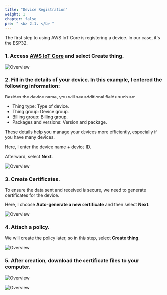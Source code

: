 ```yaml
---
title: "Device Registration"
weight: 1
chapter: false
pre: " <b> 2.1. </b> "
---
```


The first step to using AWS IoT Core is registering a device. In our case, it's the ESP32.

### 1. Access [AWS IoT Core](https://console.aws.amazon.com/iot/home?region=us-east-1#/dashboard) and select **Create thing**.

![Overview](/images/11.png)
### 2. Fill in the details of your device. In this example, I entered the following information:

Besides the device name, you will see additional fields such as:

- Thing type: Type of device.
- Thing group: Device group.
- Billing group: Billing group.
- Packages and versions: Version and package.

These details help you manage your devices more efficiently, especially if you have many devices.

Here, I enter the device name + device ID.

Afterward, select **Next**.

![Overview](/images/12.png)

### 3. Create Certificates.

To ensure the data sent and received is secure, we need to generate certificates for the device.

Here, I choose **Auto-generate a new certificate** and then select **Next**.

![Overview](/images/13.png)

### 4. Attach a policy.

We will create the policy later, so in this step, select **Create thing**.

![Overview](/images/14.png)

### 5. After creation, download the certificate files to your computer.

![Overview](/images/15.png)

![Overview](/images/16.png)

